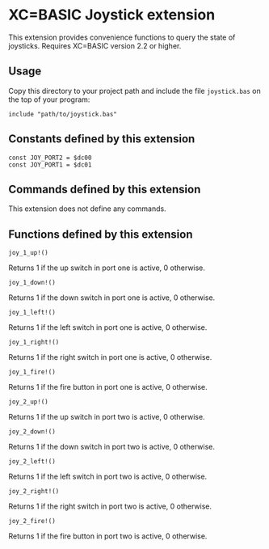 # XC=BASIC Joystick extension

This extension provides convenience functions to query the state of joysticks. Requires XC=BASIC version 2.2 or higher.

## Usage

Copy this directory to your project path and include the file `joystick.bas` on the top of your program:

	include "path/to/joystick.bas"
	
## Constants defined by this extension

	const JOY_PORT2 = $dc00
	const JOY_PORT1 = $dc01
	
## Commands defined by this extension

This extension does not define any commands.
	
## Functions defined by this extension

	joy_1_up!()
	
Returns 1 if the up switch in port one is active, 0 otherwise.

	joy_1_down!()
	
Returns 1 if the down switch in port one is active, 0 otherwise.

	joy_1_left!()
	
Returns 1 if the left switch in port one is active, 0 otherwise.

	joy_1_right!()
	
Returns 1 if the right switch in port one is active, 0 otherwise.

	joy_1_fire!()
	
Returns 1 if the fire button in port one is active, 0 otherwise.

	joy_2_up!()
	
Returns 1 if the up switch in port two is active, 0 otherwise.

	joy_2_down!()
	
Returns 1 if the down switch in port two is active, 0 otherwise.

	joy_2_left!()
	
Returns 1 if the left switch in port two is active, 0 otherwise.

	joy_2_right!()
	
Returns 1 if the right switch in port two is active, 0 otherwise.

	joy_2_fire!()
	
Returns 1 if the fire button in port two is active, 0 otherwise.


